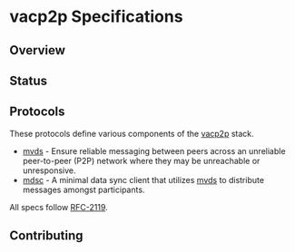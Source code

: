 # vacp2p Specifications

## Overview

## Status

## Protocols

These protocols define various components of the [vacp2p](https://vac.dev) stack.

 - [mvds](./mvds.md) - Ensure reliable messaging between peers across an unreliable peer-to-peer (P2P) network where they may be unreachable or unresponsive.
 - [mdsc](./mdsc.md) - A minimal data sync client that utilizes [mvds](./mvds.md) to distribute messages amongst participants.
 
<!-- @Todo put this in a better place !-->
All specs follow [RFC-2119](https://tools.ietf.org/html/rfc2119).

## Contributing
